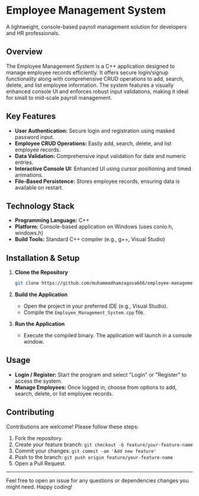 # Employee Management System
A lightweight, console-based payroll management solution for developers and HR professionals.

## Overview
The Employee Management System is a C++ application designed to manage employee records efficiently. It offers secure login/signup functionality along with comprehensive CRUD operations to add, search, delete, and list employee information. The system features a visually enhanced console UI and enforces robust input validations, making it ideal for small to mid-scale payroll management.

## Key Features
- **User Authentication:** Secure login and registration using masked password input.
- **Employee CRUD Operations:** Easily add, search, delete, and list employee records.
- **Data Validation:** Comprehensive input validation for date and numeric entries.
- **Interactive Console UI:** Enhanced UI using cursor positioning and timed animations.
- **File-Based Persistence:** Stores employee records, ensuring data is available on restart.

## Technology Stack
- **Programming Language:** C++
- **Platform:** Console-based application on Windows (uses conio.h, windows.h)
- **Build Tools:** Standard C++ compiler (e.g., g++, Visual Studio)

## Installation & Setup
1. **Clone the Repository**
   ```sh
   git clone https://github.com/muhammadhamzagova666/employee-management-system.git
   ```
2. **Build the Application**
   - Open the project in your preferred IDE (e.g., Visual Studio).
   - Compile the `Employee_Management_System.cpp` file.
   
3. **Run the Application**
   - Execute the compiled binary. The application will launch in a console window.

## Usage
- **Login / Register:** Start the program and select "Login" or "Register" to access the system.
- **Manage Employees:** Once logged in, choose from options to add, search, delete, or list employee records.

## Contributing
Contributions are welcome! Please follow these steps:
1. Fork the repository.
2. Create your feature branch: `git checkout -b feature/your-feature-name`
3. Commit your changes: `git commit -am 'Add new feature'`
4. Push to the branch: `git push origin feature/your-feature-name`
5. Open a Pull Request.

---

Feel free to open an issue for any questions or dependencies changes you might need. Happy coding!
